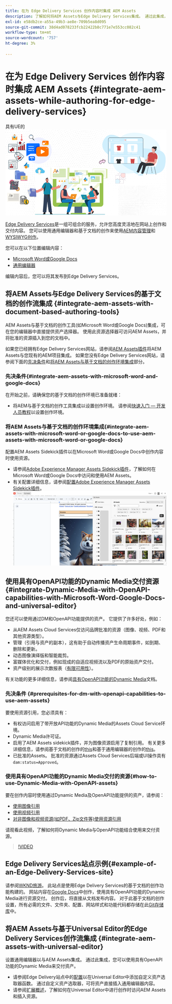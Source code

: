 ```yaml
---
title: 在为 Edge Delivery Services 创作内容时集成 AEM Assets
description: 了解如何将AEM Assets与Edge Delivery Services集成。 通过此集成，您可以将AEM Assets与Microsoft Word和Google Docs集成，将AEM Assets与通用编辑器集成，将Dynamic Media与OpenAPI功能与通用编辑器集成，并将Dynamic Media与OpenAPI功能与Microsoft Word和Google Docs集成。
exl-id: e58db2ce-a55a-49b3-ae8e-709b5ea8d095
source-git-commit: 38d4ad078233fcb22422b8c771e7e553cc082c41
workflow-type: tm+mt
source-wordcount: '757'
ht-degree: 3%

---
```


# 在为 Edge Delivery Services 创作内容时集成 AEM Assets {#integrate-aem-assets-while-authoring-for-edge-delivery-services}

具有UE的![AEM资源](/help/assets/assets/EDS2.png)

[Edge Delivery Services](https://experienceleague.adobe.com/zh-hans/docs/experience-manager-cloud-service/content/edge-delivery/overview)是一组可组合的服务，允许您高度灵活地在网站上创作和交付内容。 您可以使用通用编辑器和基于文档的创作来使用[AEM内容管理](/help/sites-cloud/authoring/author-publish.md)和[WYSIWYG创作](https://experienceleague.adobe.com/zh-hans/docs/experience-manager-cloud-service/content/edge-delivery/wysiwyg-authoring/authoring)。

您可以在以下位置编辑内容：

* [Microsoft Word或Google Docs](#integrate-aem-assets-with-document-based-authoring-tools)
* [通用编辑器](#integrate-aem-assets-with-universal-editor)

编辑内容后，您可以将其发布到Edge Delivery Services。

## 将AEM Assets与Edge Delivery Services的基于文档的创作流集成 {#integrate-aem-assets-with-document-based-authoring-tools}

AEM Assets与基于文档的创作工具(如Microsoft Word或Google Docs)集成，可在您的编辑器中直接提供资产选择器。 使用此资源选择器可访问AEM Assets，并将批准的资源插入到您的文档中。

如果您已经拥有Edge Delivery Services网站，请参阅[AEM Assets插件](https://github.com/adobe-rnd/aem-assets-plugin/blob/main/README.md)将AEM Assets与您现有的AEM项目集成。 如果您没有Edge Delivery Services网站，请参阅下面的[先决条件](#integrate-aem-assets-with-microsoft-word-and-google-docs)和[将AEM Assets与基于文档的创作环境集成](#integrate-aem-assets-with-microsoft-word-or-google-docs-to-use-aem-assets-with-microsoft-word-or-google-docs)部分。

### 先决条件{#integrate-aem-assets-with-microsoft-word-and-google-docs}

在开始之前，请确保您的基于文档的创作环境已准备就绪：

* 将AEM与基于文档的创作工具集成以设置创作环境。 请参阅[快速入门 — 开发人员教程](https://www.aem.live/developer/tutorial)以设置创作环境。

### 将AEM Assets与基于文档的创作环境集成{#integrate-aem-assets-with-microsoft-word-or-google-docs-to-use-aem-assets-with-microsoft-word-or-google-docs}

配置AEM Assets Sidekick插件以在Microsoft Word或Google Docs中创作内容时使用资源。

* 请参阅[Adobe Experience Manager Assets Sidekick插件](https://www.aem.live/docs/aem-assets-sidekick-plugin#using-experience-manager-assets-for-website-authors)，了解如何在Microsoft Word或Google Docs中访问和使用AEM Assets。
* 有关配置详细信息，请参阅[配置Adobe Experience Manager Assets Sidekick插件](https://www.aem.live/developer/configuring-aem-assets-sidekick-plugin)。
  ![在ms word和google文档中使用具有openAPI功能的Dynamic Media](/help/assets/assets/my-assets-sidebar.png)

## 使用具有OpenAPI功能的Dynamic Media交付资源 {#integrate-Dynamic-Media-with-OpenAPI-capabilities-with-Microsoft-Word-Google-Docs-and-universal-editor}

您还可以使用通过DM和OpenAPI功能提供的资产。 它提供了许多好处，例如：

* 从AEM Assets Cloud Services仅访问品牌批准的资源（图像、视频、PDF和其他资源类型）。
* 管理（引用与资产的副本），这有助于自动传播资产生命周期事件，如到期、删除和更新。
* 动态图像演绎版和智能裁剪。
* 富媒体优化和交付，例如现成的自适应视频流以及PDF的原始资产交付。
* 资产级别的展示次数报表（[有限可用性](/help/assets/manage-reports-assets-view.md#dynamic-media-delivery-reports)）。

有关功能的更多详细信息，请参阅[具有OpenAPI功能的Dynamic Media](https://experienceleague.adobe.com/en/docs/experience-manager-cloud-service/content/assets/dynamicmedia/dynamic-media-open-apis/dynamic-media-open-apis-overview)文档。

### 先决条件 {#prerequisites-for-dm-with-openapi-capabilities-to-use-aem-assets}

要使用资源引用，您必须具有：

* 有权访问启用了带开放API功能的Dynamic Media的Assets Cloud Service环境。
* Dynamic Media许可证。
* 启用了AEM Assets sidekick插件，并为图像资源启用了复制引用。 有关更多详细信息，请参阅基于文档的创作的[this](https://www.aem.live/developer/configuring-aem-assets-sidekick-plugin#copymode)和基于通用编辑器的创作的[this](https://developer.adobe.com/uix/docs/extension-manager/extension-developed-by-adobe/configurable-asset-picker/#extension-overview)。
* 已批准的Assets。 批准的资源通过Assets Cloud Services后端或UI操作具有`dam:status=Approved`。

### 使用具有OpenAPI功能的Dynamic Media交付的资源{#how-to-use-Dynamic-Media-with-OpenAPI-assets}

要在创作内容时使用通过Dynamic Media及OpenAPI功能提供的资产，请参阅：

* [使用图像引用](https://www.aem.live/docs/aem-assets-sidekick-plugin#using-image-references-when-authoring-content)
* [使用视频引用](https://www.aem.live/docs/aem-assets-sidekick-plugin#using-video-references-when-authoring-content)
* [对非图像和视频资源(如PDF、Zip文件等)使用资源引用](https://www.aem.live/docs/aem-assets-sidekick-plugin#using-asset-references-for-pdf-zip-etc-when-authoring-content)

请观看此视频，了解如何将Dynamic Media与OpenAPI功能结合使用来交付资源。

>[!VIDEO](https://video.tv.adobe.com/v/3441155)

## Edge Delivery Services站点示例{#example-of-an-Edge-Delivery-Services-site}

请参阅[WKND旅游](http://bit.ly/3DExLnf)。 此站点是使用Edge Delivery Services的基于文档的创作功能构建的。 网站内容在[Google Docs](https://drive.google.com/drive/folders/1HCCHRWp4HJIXW_cUv5cRDQ5DzzqiZsXT)中创作，使用具有OpenAPI功能的Dynamic Media进行资源交付。 创作后，将直接从文档发布内容。 对于此基于文档的创作设置，所有必需的文件、文件夹、配置、网站样式和功能代码都存储在此[Git存储库](https://github.com/hlxsites/franklin-assets-selector/tree/aem-dynamicmedia-demo/blocks)中。

## 将AEM Assets与基于Universal Editor的Edge Delivery Services创作流集成 {#integrate-aem-assets-with-universal-editor}

设置通用编辑器以与AEM Assets集成。 通过此集成，您可以使用具有OpenAPI功能的Dynamic Media来交付资产。

* 请参阅Edge Delivery站点中的[配置](https://developer.adobe.com/uix/docs/extension-manager/extension-developed-by-adobe/configurable-asset-picker/#configuration-in-edge-delivery-site)以在Universal Editor中添加自定义资产选取器函数。 通过自定义资产选取器，可将资产直接插入通用编辑器内容。
* 请参阅[扩展概述](https://developer.adobe.com/uix/docs/extension-manager/extension-developed-by-adobe/configurable-asset-picker/#extension-overview)，了解如何在Universal Editor中进行创作时访问AEM Assets和插入资源。
